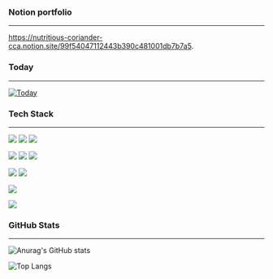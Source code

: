 ### Notion portfolio
---
https://nutritious-coriander-cca.notion.site/99f54047112443b390c481001db7b7a5.
### Today
---
[![Today](https://hits.seeyoufarm.com/api/count/incr/badge.svg?url=https%3A%2F%2Fgithub.com%2Fhwisaek&count_bg=%2379C83D&title_bg=%23555555&icon=&icon_color=%23E7E7E7&title=hits&edge_flat=false)](https://hits.seeyoufarm.com)

### Tech Stack
---
<!-- 로고 사이트.: https://shields.io/ https://simpleicons.org/ -->

<img src="https://img.shields.io/badge/Java-007396?style=flat-square&logo=java&logoColor=white"/></a>
<img src="https://img.shields.io/badge/Python-3766AB?style=flat-square&logo=Python&logoColor=white"/>
<img src="https://img.shields.io/badge/JavaScript-F7DF1E?style=flat-square&logo=javascript&logoColor=white"/>

<img src="https://img.shields.io/badge/HTML5-E34F26?style=flat-square&logo=HTML5&logoColor=white"/></a>
<img src="https://img.shields.io/badge/CSS3-1572B6?style=flat-square&logo=CSS3&logoColor=white"/>
<img src="https://img.shields.io/badge/BootStrap-7952B3?style=flat-square&logo=BootStrap&logoColor=white"/>

<img src="https://img.shields.io/badge/Unity-7952B3?style=flat-square&logo=Unity&logoColor=white"/></a>
<img src="https://img.shields.io/badge/Spring-6DB33F?style=flat-square&logo=Spring&logoColor=white"/>


<img src="https://img.shields.io/badge/Oracle-F80000?style=flat-square&logo=Oracle&logoColor=white"/></a>

<!-- 
<img src="https://img.shields.io/badge/Eclipse IDE-2C2255?style=flat-square&logo=Eclipse IDE&logoColor=white"/></a>
 -->
<img src="https://img.shields.io/badge/GitHub-181717?style=flat-square&logo=GitHub&logoColor=white"/></a>

### GitHub Stats
---
![Anurag's GitHub stats](https://github-readme-stats.vercel.app/api?username=wjchang8028&show_icons=true&theme=radical&include_all_commits=true)
<!-- ![Top Langs](https://github-readme-stats.vercel.app/api/top-langs/?username=wjchang8028&layout=compact&hide=Jupyter%20Notebook,Tcl&card_width=445&langs_count=20) -->
![Top Langs](https://github-readme-stats.vercel.app/api/top-langs/?username=wjchang8028&langs_count=15&layout=compact&card_width=445&theme=dark)



